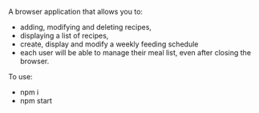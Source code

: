 A browser application that allows you to:

- adding, modifying and deleting recipes,
- displaying a list of recipes,
- create, display and modify a weekly feeding schedule
- each user will be able to manage their meal list, even after closing the browser.

To use:
- npm i
- npm start
